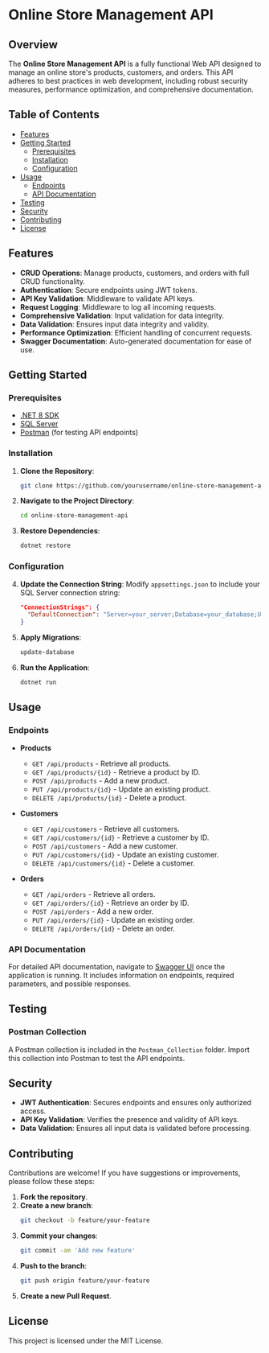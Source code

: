 # Online Store Management API

## Overview

The **Online Store Management API** is a fully functional Web API designed to manage an online store's products, customers, and orders. This API adheres to best practices in web development, including robust security measures, performance optimization, and comprehensive documentation.

## Table of Contents

- [Features](#features)
- [Getting Started](#getting-started)
  - [Prerequisites](#prerequisites)
  - [Installation](#installation)
  - [Configuration](#configuration)
- [Usage](#usage)
  - [Endpoints](#endpoints)
  - [API Documentation](#api-documentation)
- [Testing](#testing)
- [Security](#security)
- [Contributing](#contributing)
- [License](#license)

## Features

- **CRUD Operations**: Manage products, customers, and orders with full CRUD functionality.
- **Authentication**: Secure endpoints using JWT tokens.
- **API Key Validation**: Middleware to validate API keys.
- **Request Logging**: Middleware to log all incoming requests.
- **Comprehensive Validation**: Input validation for data integrity.
- **Data Validation**: Ensures input data integrity and validity.
- **Performance Optimization**: Efficient handling of concurrent requests.
- **Swagger Documentation**: Auto-generated documentation for ease of use.

## Getting Started

### Prerequisites

- [.NET 8 SDK](https://dotnet.microsoft.com/download/dotnet/8.0)
- [SQL Server](https://www.microsoft.com/en-us/sql-server/sql-server-downloads)
- [Postman](https://www.postman.com/downloads) (for testing API endpoints)

### Installation

1. **Clone the Repository**:
    ```bash
    git clone https://github.com/yourusername/online-store-management-api.git
    ```

2. **Navigate to the Project Directory**:
    ```bash
    cd online-store-management-api
    ```

3. **Restore Dependencies**:
    ```bash
    dotnet restore
    ```
### Configuration

4. **Update the Connection String**:
    Modify `appsettings.json` to include your SQL Server connection string:
    ```json
    "ConnectionStrings": {
      "DefaultConnection": "Server=your_server;Database=your_database;User Id=your_user;Password=your_password;"
    }
    ```

5. **Apply Migrations**:
    ```bash
    update-database
    ```

6. **Run the Application**:
    ```bash
    dotnet run
    ```

## Usage

### Endpoints

- **Products**
  - `GET /api/products` - Retrieve all products.
  - `GET /api/products/{id}` - Retrieve a product by ID.
  - `POST /api/products` - Add a new product.
  - `PUT /api/products/{id}` - Update an existing product.
  - `DELETE /api/products/{id}` - Delete a product.

- **Customers**
  - `GET /api/customers` - Retrieve all customers.
  - `GET /api/customers/{id}` - Retrieve a customer by ID.
  - `POST /api/customers` - Add a new customer.
  - `PUT /api/customers/{id}` - Update an existing customer.
  - `DELETE /api/customers/{id}` - Delete a customer.

- **Orders**
  - `GET /api/orders` - Retrieve all orders.
  - `GET /api/orders/{id}` - Retrieve an order by ID.
  - `POST /api/orders` - Add a new order.
  - `PUT /api/orders/{id}` - Update an existing order.
  - `DELETE /api/orders/{id}` - Delete an order.

### API Documentation

For detailed API documentation, navigate to [Swagger UI](http://localhost:5000/swagger) once the application is running. It includes information on endpoints, required parameters, and possible responses.

## Testing

### Postman Collection

A Postman collection is included in the `Postman_Collection` folder. Import this collection into Postman to test the API endpoints.

## Security

- **JWT Authentication**: Secures endpoints and ensures only authorized access.
- **API Key Validation**: Verifies the presence and validity of API keys.
- **Data Validation**: Ensures all input data is validated before processing.

## Contributing

Contributions are welcome! If you have suggestions or improvements, please follow these steps:

1. **Fork the repository**.
2. **Create a new branch**:
    ```bash
    git checkout -b feature/your-feature
    ```
3. **Commit your changes**:
    ```bash
    git commit -am 'Add new feature'
    ```
4. **Push to the branch**:
    ```bash
    git push origin feature/your-feature
    ```
5. **Create a new Pull Request**.

## License

This project is licensed under the MIT License.
